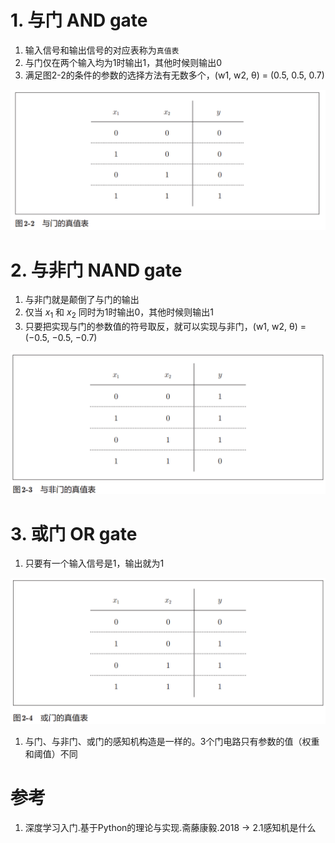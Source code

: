 
# 1. 与门 AND gate

1. 输入信号和输出信号的对应表称为`真值表`
2. 与门仅在两个输入均为1时输出1，其他时候则输出0
3. 满足图2-2的条件的参数的选择方法有无数多个，(w1, w2, θ) = (0.5, 0.5, 0.7)

![图2-2与门的真值表.png](图2-2与门的真值表.png)


# 2. 与非门 NAND gate

1. 与非门就是颠倒了与门的输出
2. 仅当 $x_1$ 和 $x_2$ 同时为1时输出0，其他时候则输出1
3. 只要把实现与门的参数值的符号取反，就可以实现与非门，(w1, w2, θ) = (−0.5, −0.5, −0.7)

![图2-3与非门的真值表.png](图2-3与非门的真值表.png)


# 3. 或门 OR gate

1. 只要有一个输入信号是1，输出就为1

![图2-4或门的真值表.png](图2-4或门的真值表.png)


1. 与门、与非门、或门的感知机构造是一样的。3个门电路只有参数的值（权重和阈值）不同


# 参考

1. 深度学习入门.基于Python的理论与实现.斋藤康毅.2018 -> 2.1感知机是什么